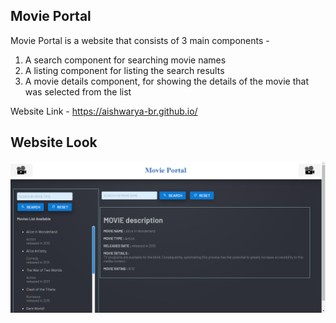 ## Movie Portal

Movie Portal is a website that consists of 3 main components - 
1. A search component for searching movie names
2. A listing component for listing the search results
3. A movie details component, for showing the details of the movie that 	was selected from the list

Website Link - https://aishwarya-br.github.io/
## Website Look

![website-look](https://github.com/Aishwarya-br/aishwarya-br.github.io/blob/master/website-look.png)
